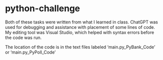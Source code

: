 # python-challenge
Both of these tasks were written from what I learned in class. ChatGPT was used for debugging and assistance with placement of some lines of code. My editing tool was Visual Studio, which helped with syntax errors before the code was run.

The location of the code is in the text files labeled ‘main.py_PyBank_Code’ or ‘main.py_PyPoll_Code’
